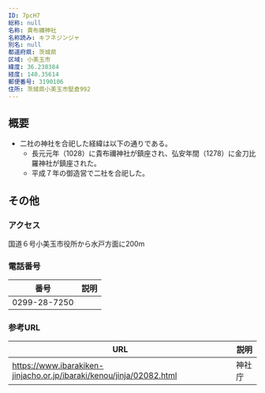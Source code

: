 ```yaml
---
ID: 7pcH7
総称: null
名称: 貴布禰神社
名称読み: キフネジンジャ
別名: null
都道府県: 茨城県
区域: 小美玉市
緯度: 36.238384
経度: 140.35614
郵便番号: 3190106
住所: 茨城県小美玉市堅倉992
---
```


## 概要

- 二社の神社を合祀した経緯は以下の通りである。
  - 長元元年（1028）に貴布禰神社が鎮座され、弘安年間（1278）に金刀比羅神社が鎮座された。
  - 平成７年の御造営で二社を合祀した。

## その他

### アクセス

国道６号小美玉市役所から水戸方面に200m

### 電話番号

| 番号         | 説明 |
| ------------ | ---- |
| 0299-28-7250 |      |

### 参考URL

| URL                                                                  | 説明   |
| -------------------------------------------------------------------- | ------ |
| https://www.ibarakiken-jinjacho.or.jp/ibaraki/kenou/jinja/02082.html | 神社庁 |
